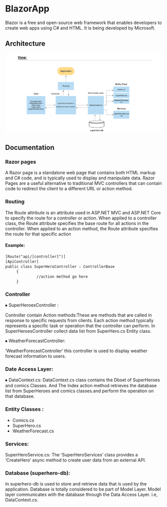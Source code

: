 
# BlazorApp

Blazor is a free and open-source web framework that enables developers to create web apps using C# and HTML. It is being developed by Microsoft.


## Architecture

![Application screenshot](./projectarchitecture.png)



## Documentation

### Razor pages

A Razor page is a standalone web page that contains both HTML markup and C# code, 
and is typically used to display and manipulate data.
 Razor Pages are a useful alternative to traditional MVC controllers that can contain code
  to redirect the client to a different URL or action method. 

### Routing

The Route attribute is an attribute used in ASP.NET MVC and ASP.NET Core to specify the 
route for a controller or action. When applied to a controller class, the Route attribute 
specifies the base route for all actions in the controller. When applied to an action method,
 the Route attribute specifies the route for that specific action

 #### Example:
 

    [Route("api/[controller]")]
    [ApiController]
    public class SuperHeroController : ControllerBase
         {
                  //action method go here
         }

### Controller

⦁	SuperHeroesController : 

Controller contain Action methods:These are methods that are called in response to specific
requests from clients. Each action method typically represents a specific task or operation that the controller can perform.
In SuperHeroesController collect data list from SuperHero.cs Entity class.

⦁	 WeatherForecastController:

  ‘WeatherForecastController’ this controller is used to display weather forecast information to users. 

### Date Access Layer:

⦁	DataContext.cs:
DataContext.cs class contains the Dbset of SuperHeroes and comics Classes.
And The Index action method retrieves the database list from SuperHeroes and comics classes.and perform the operation on that database.

###	Entity Classes :

-	Comics.cs
-	SuperHero.cs
-	WeatherForecast.cs

### Services:

SuperHeroService.cs: 
The ‘SuperHeroServices’ class provides a ‘CreateHero’ async method to create user  data 
from an external API.

### Database (superhero-db):

In superhero-db is used to store and retrieve data that is used by the application.
Database  is totally considered to be part of Model Layer.
Model layer communicates with the database through the Data Access Layer.
i.e, DataContext.cs.


